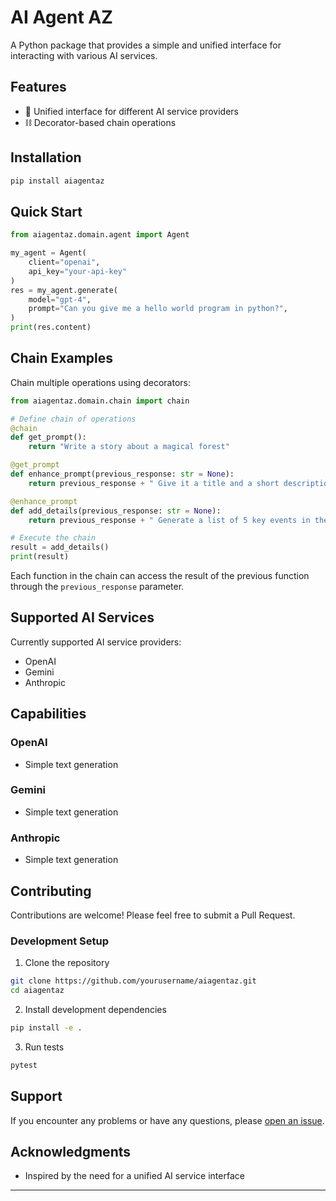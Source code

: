 # AI Agent AZ

A Python package that provides a simple and unified interface for interacting with various AI services.

## Features

- 🤖 Unified interface for different AI service providers
- ⛓️ Decorator-based chain operations

## Installation

```bash
pip install aiagentaz
```

## Quick Start

```python
from aiagentaz.domain.agent import Agent

my_agent = Agent(
    client="openai", 
    api_key="your-api-key"
)
res = my_agent.generate( 
    model="gpt-4", 
    prompt="Can you give me a hello world program in python?", 
)
print(res.content)
```

## Chain Examples

Chain multiple operations using decorators:

```python
from aiagentaz.domain.chain import chain

# Define chain of operations
@chain
def get_prompt():
    return "Write a story about a magical forest"

@get_prompt
def enhance_prompt(previous_response: str = None):
    return previous_response + " Give it a title and a short description"

@enhance_prompt
def add_details(previous_response: str = None):
    return previous_response + " Generate a list of 5 key events in the story"

# Execute the chain
result = add_details()
print(result)
```

Each function in the chain can access the result of the previous function through the `previous_response` parameter.

## Supported AI Services

Currently supported AI service providers:
- OpenAI
- Gemini
- Anthropic

## Capabilities

### OpenAI
- Simple text generation

### Gemini
- Simple text generation

### Anthropic
- Simple text generation

## Contributing

Contributions are welcome! Please feel free to submit a Pull Request.

### Development Setup

1. Clone the repository
```bash
git clone https://github.com/yourusername/aiagentaz.git
cd aiagentaz
```

2. Install development dependencies
```bash
pip install -e .
```

3. Run tests
```bash
pytest
```

## Support

If you encounter any problems or have any questions, please [open an issue](https://github.com/tahseenadit/aiagentaz/issues).

## Acknowledgments

- Inspired by the need for a unified AI service interface

---
